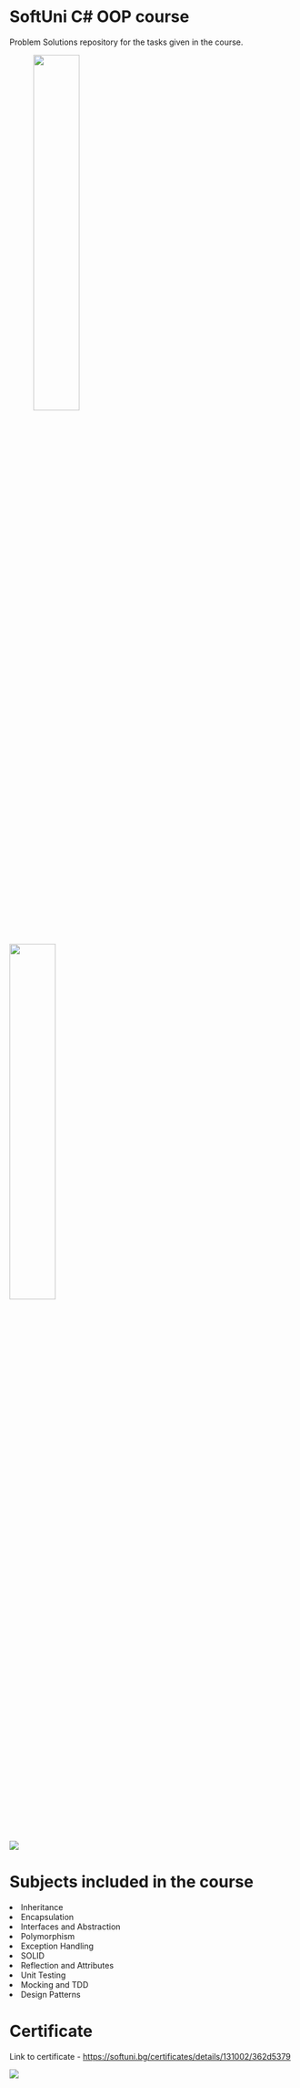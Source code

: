# SoftUni C\# OOP course
Problem Solutions repository for the tasks given in the course.
<p></p>
<div>&ensp;&ensp;&ensp;&ensp;&ensp;&ensp;<img style="width: 40%" src="https://i.pinimg.com/originals/08/61/fa/0861fa66d2b0f98ffd144d7cfe9c19c8.png">&ensp;&ensp;&ensp;
&ensp;&ensp;&ensp;&ensp;&ensp;
<img style="width: 40%" src="https://devopedia.org/images/article/177/8101.1558682601.png">&ensp;&ensp;&ensp;&ensp;&ensp;&ensp;
</div>
<p></p>
<p></p>
<p></p>
<img src="https://img.shields.io/badge/C%23-239120?style=for-the-badge&logo=c-sharp&logoColor=white">

# Subjects included in the course
<li>Inheritance</li>
<li>Encapsulation</li>
<li>Interfaces and Abstraction</li>
<li>Polymorphism</li>
<li>Exception Handling</li>
<li>SOLID</li>
<li>Reflection and Attributes</li>
<li>Unit Testing</li>
<li>Mocking and TDD</li>
<li>Design Patterns</li>
<p></p>
<p></p>
<p></p>

# Certificate
Link to certificate - https://softuni.bg/certificates/details/131002/362d5379
<p></p>
<img src="https://i.postimg.cc/g2QzLMGr/C-OOP.png">
